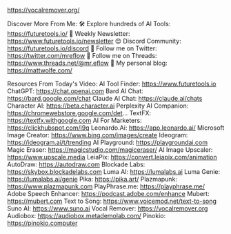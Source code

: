 https://vocalremover.org/

Discover More From Me:
🛠️ Explore hundreds of AI Tools: https://futuretools.io/
📰 Weekly Newsletter: https://www.futuretools.io/newsletter
😊 Discord Community: https://futuretools.io/discord
🐤 Follow me on Twitter: https://twitter.com/mreflow
🧵 Follow me on Threads: https://www.threads.net/@mr.eflow
🐺 My personal blog: https://mattwolfe.com/

Resources From Today's Video:
AI Tool Finder: https://www.futuretools.io
ChatGPT: https://chat.openai.com
Bard AI Chat: https://bard.google.com/chat
Claude AI Chat: https://claude.ai/chats
Character AI: https://beta.character.ai
Perplexity AI Companion: https://chromewebstore.google.com/det...
TextFX: https://textfx.withgoogle.com
AI For Marketers: https://clickhubspot.com/i9q
Leonardo.Ai: https://app.leonardo.ai/
Microsoft Image Creator: https://www.bing.com/images/create
Ideogram: https://ideogram.ai/t/trending
AI Playground: https://playgroundai.com
Magic Eraser: https://magicstudio.com/magiceraser/
AI Image Upscaler: https://www.upscale.media
LeiaPix: https://convert.leiapix.com/animation
AutoDraw: https://autodraw.com
Blockade Labs: https://skybox.blockadelabs.com
Luma AI: https://lumalabs.ai
Luma Genie: https://lumalabs.ai/genie
Pika: https://pika.art/
Plazmapunk: https://www.plazmapunk.com
PlayPhrase.me: https://playphrase.me/
Adobe Speech Enhancer: https://podcast.adobe.com/enhance
Mubert: https://mubert.com
Text to Song: https://www.voicemod.net/text-to-song
Suno AI: https://www.suno.ai
Vocal Remover: https://vocalremover.org
Audiobox: https://audiobox.metademolab.com/
Pinokio: https://pinokio.computer
